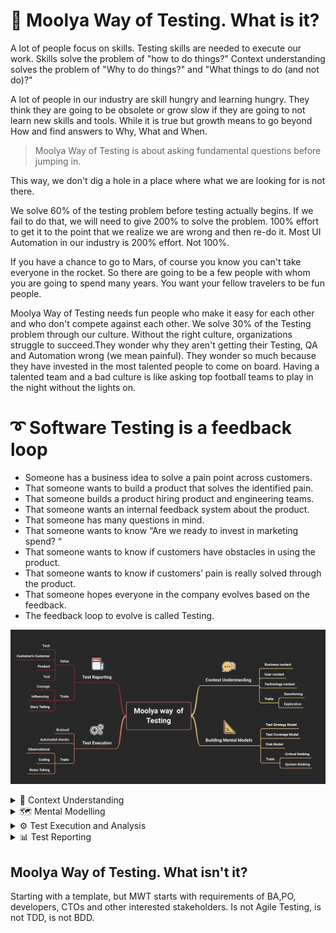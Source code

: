 # 💜 Moolya Way of Testing. What is it?

A lot of people focus on skills.
Testing skills are needed to execute our work.
Skills solve the problem of "how to do things?"
Context understanding solves the problem of "Why to do things?" and "What things to do (and not do)?"

A lot of people in our industry are skill hungry and learning hungry. They think they are going to be obsolete or grow slow if they are going to not learn new skills and tools. While it is true but growth means to go beyond How and find answers to Why, What and When.

>Moolya Way of Testing is about asking fundamental questions before jumping in. 

This way, we don't dig a hole in a place where what we are looking for is not there.

We solve 60% of the testing problem before testing actually begins.
If we fail to do that, we will need to give 200% to solve the problem. 100% effort to get it to the point that we realize we are wrong and then re-do it. Most UI Automation in our industry is 200% effort. Not 100%.

If you have a chance to go to Mars, of course you know you can't take everyone in the rocket. So there are going to be a few people with whom you are going to spend many years. You want your fellow travelers to be fun people.

Moolya Way of Testing needs fun people who make it easy for each other and who don't compete against each other. We solve 30% of the Testing problem through our culture. Without the right culture, organizations struggle to succeed.They wonder why they aren't getting their Testing, QA and Automation wrong (we mean painful). They wonder so much because they have invested in the most talented people to come on board. Having a talented team and a bad culture is like asking top football teams to play in the night without the lights on.


# ➰ Software Testing is a feedback loop

 * Someone has a business idea to solve a pain point across customers.
 * That someone wants to build a product that solves the identified pain.
 * That someone builds a product hiring product and engineering teams.
 * That someone wants an internal feedback system about the product.
 * That someone has many questions in mind.
 * That someone wants to know “Are we ready to invest in marketing spend? “
 * That someone wants to know if customers have obstacles in using the product.
 * That someone wants to know if customers’ pain is really solved through the product.
 * That someone hopes everyone in the company evolves based on the feedback.
 * The feedback loop to evolve is called Testing.
     
 ![Moolya way of Testing](/images/Moolya_way_of_Testing.png)

 
<details><summary> 📖 Context Understanding</summary>
<p>


### 💰 Business context
     
Lorem ipsum dolor sit amet, consectetur adipiscing elit, sed do eiusmod tempor incididunt ut labore et dolore magna aliqua. Ut enim ad minim veniam, quis nostrud exercitation ullamco laboris nisi ut aliquip ex ea commodo consequat. Duis aute irure dolor in reprehenderit in voluptate velit esse cillum dolore eu fugiat nulla pariatur. Excepteur sint occaecat cupidatat non proident, sunt in culpa qui officia deserunt mollit anim id est laborum.  
        
### 👨‍👩‍👧‍👦  User context    
     
Lorem ipsum dolor sit amet, consectetur adipiscing elit, sed do eiusmod tempor incididunt ut labore et dolore magna aliqua. Ut enim ad minim veniam, quis  nostrud exercitation ullamco laboris nisi ut aliquip ex ea commodo consequat. Duis aute irure dolor in reprehenderit in voluptate velit esse cillum dolore          eu fugiat nulla pariatur. Excepteur sint occaecat cupidatat non proident, sunt in culpa qui officia deserunt mollit anim id est laborum. Lorem ipsum dolor sit amet, consectetur adipiscing elit, sed do eiusmod tempor incididunt ut labore et dolore magna aliqua. Ut enim ad minim veniam, quis  nostrud exercitation ullamco laboris nisi ut aliquip ex ea commodo consequat. Duis aute irure dolor in reprehenderit in voluptate velit esse cillum dolore eu fugiat nulla pariatur. Excepteur sint occaecat cupidatat non proident, sunt in culpa qui officia deserunt mollit anim id est laborum.
        
### 💻  Tech context    
     
Lorem ipsum dolor sit amet, consectetur adipiscing elit, sed do eiusmod tempor incididunt ut labore et dolore magna aliqua. Ut enim ad minim veniam, quis  nostrud exercitation ullamco laboris nisi ut aliquip ex ea commodo consequat. Duis aute irure dolor in reprehenderit in voluptate velit esse cillum dolore          eu fugiat nulla pariatur. Excepteur sint occaecat cupidatat non proident, sunt in culpa qui officia deserunt mollit anim id est laborum. Lorem ipsum dolor sit amet, consectetur adipiscing elit, sed do eiusmod tempor incididunt ut labore et dolore magna aliqua. Ut enim ad minim veniam, quis  nostrud exercitation ullamco laboris nisi ut aliquip ex ea commodo consequat. Duis aute irure dolor in reprehenderit in voluptate velit esse cillum dolore eu fugiat nulla pariatur. Excepteur sint occaecat cupidatat non proident, sunt in culpa qui officia deserunt mollit anim id est laborum.   

 ### 👩‍💼 Traits 
     -Questioning
     -Exploring
     -People connect
</p>
</details>   

<details><summary> 🗺️ Mental Modelling</summary>
<p>
     
Models are [simplified] respresentation of complex things. It's a way of linking theory with experiment. 
We all have it in our mind to 
- Understand
- Learn
- Explore
- Recognize
When we learn something about the model, we later apply to more complex things. 
     
>Models are central to the process of knowledge building.

Use existing models to understand/learn about software that you have to test. 
* Requirement documents
* Wireframes
* Mock screens
* Architecture diagrams 
You build models of how to test and convey what is tested. 
* Test ideas
* Test coverage 
* Test strategy
     
Our thinking capacity and quality depends on the models in our head and their usefulness in the given context. The more model you have the better you test.

### The mental models of Testing
     
 #### Test strategy model
Lorem ipsum dolor sit amet, consectetur adipiscing elit, sed do eiusmod tempor incididunt ut labore et dolore magna aliqua. Ut enim ad minim veniam, quis  nostrud exercitation ullamco laboris nisi ut aliquip ex ea commodo consequat. Duis aute irure dolor in reprehenderit in voluptate velit esse cillum dolore          eu fugiat nulla pariatur.    
 #### Test Coverage model
Lorem ipsum dolor sit amet, consectetur adipiscing elit, sed do eiusmod tempor incididunt ut labore et dolore magna aliqua. Ut enim ad minim veniam, quis  nostrud exercitation ullamco laboris nisi ut aliquip ex ea commodo consequat. Duis aute irure dolor in reprehenderit in voluptate velit esse cillum dolore          eu fugiat nulla pariatur.
 #### Risk model
Lorem ipsum dolor sit amet, consectetur adipiscing elit, sed do eiusmod tempor incididunt ut labore et dolore magna aliqua. Ut enim ad minim veniam, quis  nostrud exercitation ullamco laboris nisi ut aliquip ex ea commodo consequat. Duis aute irure dolor in reprehenderit in voluptate velit esse cillum dolore          eu fugiat nulla pariatur.

  ### 👩‍💼 Traits 
     -Critical thinking
     -System thinking
 
A mental model used by Moolyans to test Mobile Apps. 
     
     
     
</p>
</details> 

<details><summary> ⚙️ Test Execution and Analysis</summary>
<p>
     
Using the mental models design powerful tests. The tests are then exexuted either brainually or automated scripts. 

</p>
</details> 
  
 <details><summary> 📊 Test Reporting</summary>
<p>
     
### 💲 value 
     
There are three important stakeholders for Testers. The Business, The Product Team (PO and BA), and The Tech (CTO, VP, Dev)
Our goal as Moolya is to be able to cater to all these stakeholders by structuring our test coverage to capture value for all these stakeholders. A bug we find may not be of interest to the tech team but we ferry it across to Product Teams to decide if it needs to be fixed.
To do that, we need to be able to understand their context really well, build strong relationships with them, and influence them with the right information helping the product and the people working on it, succeed. 
To do that, 
* We ask the right questions at the right time, politely and fearlessly
* We are tied to the purpose
* We do this not sporadically but in a disciplined manner
* We communicate really well
* We are focused on test coverage
* We are mission-focused
* We say “I don’t know” when we have to
* We care
* We don’t do things to please people
The above forms a fundamental to test value from Moolya to stakeholders who hire us.
Also in some contexts, we need to provide more PO value and in others more tech value.

#### Product value: 
Feedback to BA and PO on the requirements and usefulness to the business.
#### Tech value: 
Feedback to developers on how they can prevent these issues and reporting bugs and observations by deeper technical investigation than surface-level issues.

#### Customer's customer value: 
Putting yourselves in the shoes of the users, finding things that the users want and articulating the feedback in a credible way.

#### Test value: 
Implementing different coverage models. 
Lorem ipsum dolor sit amet, consectetur adipiscing elit, sed do eiusmod tempor incididunt ut labore et dolore magna aliqua. Ut enim ad minim veniam, quis  nostrud exercitation ullamco laboris nisi ut aliquip ex ea commodo consequat. Duis aute irure dolor in reprehenderit in voluptate velit esse cillum dolore          eu fugiat nulla pariatur.
     
 ### 👩‍💼 Traits 
     -Observational
     -Note taking
     -People connect     
</p>
</details>

## Moolya Way of Testing. What isn't it?
Starting with a template, but MWT starts with requirements of BA,PO, developers, CTOs and other interested stakeholders.
Is not Agile Testing, is not TDD, is not BDD.
